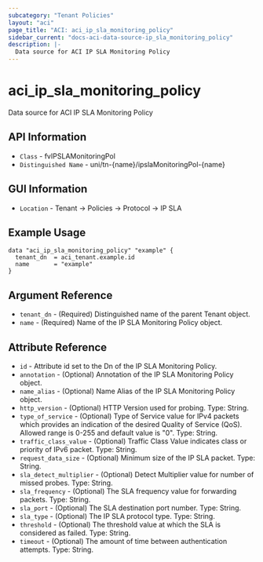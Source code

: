```yaml
---
subcategory: "Tenant Policies"
layout: "aci"
page_title: "ACI: aci_ip_sla_monitoring_policy"
sidebar_current: "docs-aci-data-source-ip_sla_monitoring_policy"
description: |-
  Data source for ACI IP SLA Monitoring Policy
---
```


# aci_ip_sla_monitoring_policy #

Data source for ACI IP SLA Monitoring Policy


## API Information ##

* `Class` - fvIPSLAMonitoringPol
* `Distinguished Name` - uni/tn-{name}/ipslaMonitoringPol-{name}

## GUI Information ##

* `Location` - Tenant -> Policies -> Protocol -> IP SLA

## Example Usage ##

```hcl
data "aci_ip_sla_monitoring_policy" "example" {
  tenant_dn  = aci_tenant.example.id
  name       = "example"
}
```

## Argument Reference ##

* `tenant_dn` - (Required) Distinguished name of the parent Tenant object.
* `name` - (Required) Name of the IP SLA Monitoring Policy object.

## Attribute Reference ##
* `id` - Attribute id set to the Dn of the IP SLA Monitoring Policy.
* `annotation` - (Optional) Annotation of the IP SLA Monitoring Policy object.
* `name_alias` - (Optional) Name Alias of the IP SLA Monitoring Policy object. 
* `http_version` - (Optional) HTTP Version used for probing. Type: String.
* `type_of_service` - (Optional) Type of Service value for IPv4 packets which provides an indication of the desired Quality of Service (QoS). Allowed range is 0-255 and default value is "0". Type: String.
* `traffic_class_value` - (Optional) Traffic Class Value indicates class or priority of IPv6 packet. Type: String.
* `request_data_size` - (Optional) Minimum size of the IP SLA packet. Type: String.
* `sla_detect_multiplier` - (Optional) Detect Multiplier value for number of missed probes. Type: String.
* `sla_frequency` - (Optional) The SLA frequency value for forwarding packets. Type: String.
* `sla_port` - (Optional) The SLA destination port number. Type: String.
* `sla_type` - (Optional) The IP SLA protocol type. Type: String.
* `threshold` - (Optional) The threshold value at which the SLA is considered as failed. Type: String.
* `timeout` - (Optional) The amount of time between authentication attempts. Type: String.